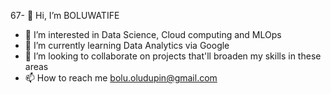 67- 👋 Hi, I’m BOLUWATIFE
- 👀 I’m interested in Data Science, Cloud computing and MLOps
- 🌱 I’m currently learning Data Analytics via Google
- 💞️ I’m looking to collaborate on projects that'll broaden my skills in these areas
- 📫 How to reach me bolu.oludupin@gmail.com

<!---
Cravity-hub/Cravity-hub is a ✨ special ✨ repository because its `README.md` (this file) appears on your GitHub profile.
You can click the Preview link to take a look at your changes.
--->
